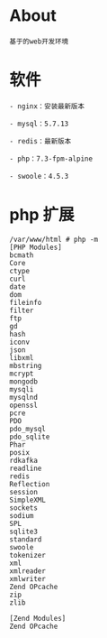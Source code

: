 # About

	基于的web开发环境


# 软件

	- nginx：安装最新版本

	- mysql：5.7.13

	- redis：最新版本

	- php：7.3-fpm-alpine

	- swoole：4.5.3

# php 扩展


	/var/www/html # php -m
	[PHP Modules]
	bcmath
	Core
	ctype
	curl
	date
	dom
	fileinfo
	filter
	ftp
	gd
	hash
	iconv
	json
	libxml
	mbstring
	mcrypt
	mongodb
	mysqli
	mysqlnd
	openssl
	pcre
	PDO
	pdo_mysql
	pdo_sqlite
	Phar
	posix
	rdkafka
	readline
	redis
	Reflection
	session
	SimpleXML
	sockets
	sodium
	SPL
	sqlite3
	standard
	swoole
	tokenizer
	xml
	xmlreader
	xmlwriter
	Zend OPcache
	zip
	zlib

	[Zend Modules]
	Zend OPcache

